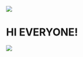 <img src="https://i.ibb.co/YkHF7Hp/Frame-1-3.png">
<h1>HI EVERYONE!</h1>
 <p align="left">
   <img src="https://img.shields.io/badge/STATUS-EN%20DESAROLLO-green">
 </p>

